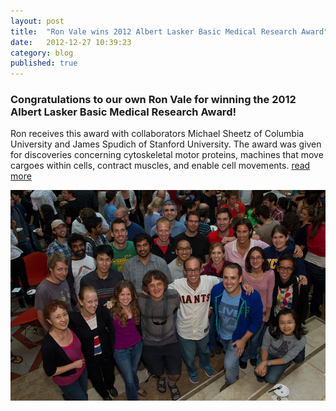 ```yaml
---
layout: post
title:  "Ron Vale wins 2012 Albert Lasker Basic Medical Research Award"
date:   2012-12-27 10:39:23
category: blog
published: true
---
```



### Congratulations to our own Ron Vale for winning the 2012 Albert Lasker Basic Medical Research Award!

Ron receives this award with collaborators Michael Sheetz of Columbia University and James Spudich of Stanford University.
The award was given for discoveries concerning cytoskeletal motor proteins, machines that move cargoes within cells, contract muscles, and enable cell movements. <a href="http://www.laskerfoundation.org/awards/2012basic.htm">read more</a>

<img src="/assets/images/blog/ron_lasker.jpg" />
